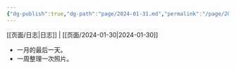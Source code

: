 ```yaml
---
{"dg-publish":true,"dg-path":"page/2024-01-31.md","permalink":"/page/2024-01-31/"}
---
```


[[页面/日志\|日志]] | [[页面/2024-01-30\|2024-01-30]]
- 一月的最后一天。
- 一周整理一次照片。
